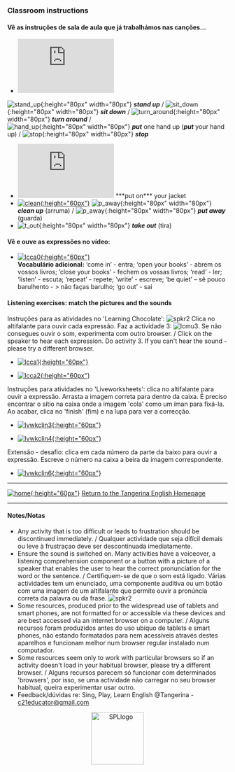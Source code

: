 ### Classroom instructions

#### Vê as instruções de sala de aula que já trabalhámos nas canções...
 
* <iframe width="220" height="124" src="https://www.youtube.com/embed/WsiRSWthV1k" title="YouTube video player" frameborder="0" allow="accelerometer; autoplay; clipboard-write; encrypted-media; gyroscope; picture-in-picture; web-share" allowfullscreen></iframe>      
![stand_up](https://1blockatatime.github.io/English/images/stand_up.gif){:height="80px" width="80px"} ***stand up*** / ![sit_down](https://1blockatatime.github.io/English/images/sit_down.gif){:height="80px" width="80px"} ***sit down*** / ![turn_around](https://1blockatatime.github.io/English/images/turn_around.gif){:height="80px" width="80px"} ***turn around*** /   
![hand_up](https://1blockatatime.github.io/English/images/hand_up.gif){:height="80px" width="80px"} ***put*** one hand up (***put*** your hand up) / ![stop](https://1blockatatime.github.io/English/images/stop.gif){:height="80px" width="80px"} ***stop***  
* <iframe width="220" height="124" src="https://www.youtube.com/embed/-jBfb33_KHU" title="YouTube video player" frameborder="0" allow="accelerometer; autoplay; clipboard-write; encrypted-media; gyroscope; picture-in-picture" allowfullscreen></iframe>  ***put on*** your jacket    
* [![clean](https://1blockatatime.github.io/English/images/clean.png){:height="60px"}](https://www.youtube.com/watch?v=RmNCryV6G_M)  ![p_away](https://1blockatatime.github.io/English/images/clean.gif){:height="80px" width="80px"} ***clean up*** (arruma)  / ![p_away](https://1blockatatime.github.io/English/images/p_away.gif){:height="80px" width="80px"} ***put away*** (guarda)    
* ![t_out](https://1blockatatime.github.io/English/images2/t_out.png){:height="80px" width="80px"} ***take out*** (tira)    

#### Vê e ouve as expressões no vídeo:  

* [![lcca0](https://1blockatatime.github.io/English/images/lcca0.png){:height="60px"}](https://www.youtube.com/watch?v=UIGD9uFY-C4)   
**Vocabulário adicional:** ‘come in’ - entra; ‘open your books’ - abrem os vossos livros; ’close your books’ - fechem os vossas livros; ‘read’ - ler; ‘listen’ - escuta; ‘repeat’ - repete; ‘write’ - escreve; ‘be quiet’ – sê pouco barulhento - > não faças barulho; ‘go out’ - sai   

#### Listening exercises: match the pictures and the sounds  

Instruções para as atividades no 'Learning Chocolate': ![spkr2](https://1blockatatime.github.io/English/images/spkr2.PNG) Clica no altifalante para ouvir cada expressão. Faz a actividade 3: ![lcmu3](https://1blockatatime.github.io/English/images/lcmu3.PNG). Se não consegues ouvir o som, experimenta com outro browser. / Click on the speaker to hear each expression. Do activity 3. If you can't hear the sound - please try a different browser.   
* [![lcca1](https://1blockatatime.github.io/English/images/lcca1.PNG){:height="60px"}](http://www.learningchocolate.com/content/lets-go-class)    

* [![lcca2](https://1blockatatime.github.io/English/images/lcca2.PNG){:height="60px"}](http://www.learningchocolate.com/content/classroom-instructions)    
 
Instruções para atividades no 'Liveworksheets': clica no altifalante para ouvir a expressão. Arrasta a imagem correta para dentro da caixa. É preciso encontrar o sítio na caixa onde a imagem 'cola' como um íman para fixá-la. Ao acabar, clica no 'finish' (fim) e na lupa para ver a correcção.   
* [![lvwkclin3](https://1blockatatime.github.io/English/images2/lvwkclin3.png){:height="60px"}](https://www.liveworksheets.com/worksheets/en/English_as_a_Second_Language_(ESL)/Classroom_Instructions/Classroom_language_vg2881548vt)

* [![lvwkclin4](https://1blockatatime.github.io/English/images2/lvwkclin3.png){:height="60px"}](https://www.liveworksheets.com/worksheets/en/English_as_a_Second_Language_(ESL)/Classroom_instructions/In_the_classroom_gh1714585vr)

Extensão - desafio: clica em cada número da parte da baixo para ouvir a expressão. Escreve o número na caixa a beira da imagem correspondente.  
* [![lvwkclin6](https://1blockatatime.github.io/English/images2/lvwkclin6.png){:height="60px"}](https://www.liveworksheets.com/worksheets/en/English_as_a_Second_Language_(ESL)/Classroom_Instructions/Classroom_commands_mb3218840zy)

***
[![home](https://1blockatatime.github.io/English/images/home.png){:height="60px"}](https://tangerina-pt.github.io/English) [Return to the Tangerina English Homepage](https://tangerina-pt.github.io/English)  

***

#### Notes/Notas
* Any activity that is too difficult or leads to frustration should be discontinued immediately. / Qualquer actividade que seja difícil demais ou leve à frustraçao deve ser descontinuada imediatamente.
* Ensure the sound is switched on. Many activities have a voiceover, a listening comprehension component or a button with a picture of a speaker that enables the user to hear the correct pronunciation for the word or the sentence. / Certifiquem-se de que o som está ligado. Várias actividades tem um enunciado, uma componente auditiva ou um botão com uma imagem de um altifalante que permite ouvir a pronúncia correta da palavra ou da frase. ![spkr2](/images/spkr2.PNG)
* Some resources, produced prior to the widespread use of tablets and smart phones, are not formatted for or accessible via these devices and are best accessed via an internet browser on a computer. / Alguns recursos foram produzidos antes do uso ubíquo de tablets e smart phones, não estando formatados para nem acessíveis através destes aparelhos e funcionam melhor num browser regular instalado num computador.
* Some resources seem only to work with particular browsers so if an activity doesn't load in your habitual browser, please try a different browser. / Alguns recursos parecem só funcionar com determinados 'browsers', por isso, se uma actividade não carregar no seu browser habitual, queira experimentar usar outro.
* Feedback/dúvidas re: Sing, Play, Learn English @Tangerina - c21educator@gmail.com  
<p align="center">
<img width="120" src="https://1blockatatime.github.io/English/images2/spl_logo.png" alt="SPLlogo">
</p>
